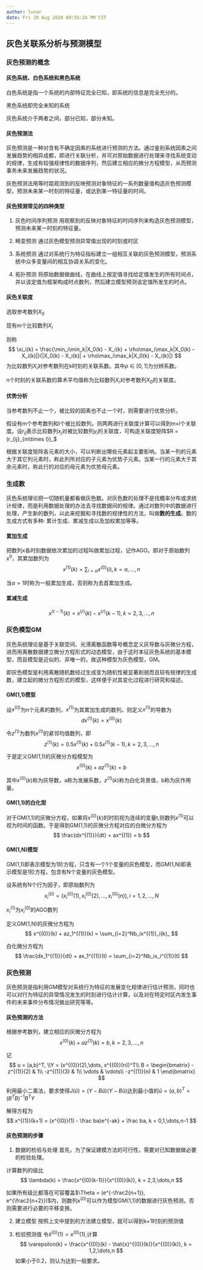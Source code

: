 ```yaml
---
author: lunar
date: Fri 28 Aug 2020 09:55:24 PM CST
---
```


## 灰色关联系分析与预测模型

### 灰色预测的概念

#### 灰色系统、白色系统和黑色系统

白色系统是指一个系统的内部特征完全已知，即系统的信息是完全充分的。

黑色系统即完全未知的系统

灰色系统介于两者之间，部分已知，部分未知。

#### 灰色预测法

灰色预测是一种对含有不确定因素的系统进行预测的方法。通过鉴别系统因素之间发展趋势的相异成都，即进行关联分析，并可对原始数据进行处理来寻找系统变动的规律，生成有较强规律性的数据序列，然后建立相应的微分方程模型，从而预测事务未来发展趋势的状况。

灰色预测法用等时距观测到的反映预测对象特征的一系列数量值构造灰色预测模型，预测未来某一时刻的特征量，或达到某一特征量的时间。

#### 灰色预测常见的四种类型

1. 灰色时间序列预测
用观察到的反映对象特征的时间序列来构造灰色预测模型，预测未来某一时刻的特征量。

2. 畸变预测
通过灰色模型预测异常值出现的时刻或时区

3. 系统预测
通过对系统行为特征指标建立一组相互关联的灰色预测模型，预测系统中众多变量间的相互协调关系的变化。

4. 拓扑预测
将原始数据做曲线，在曲线上按定值寻找给定值发生的所有时间点，并以该定值为框架构成时点数列，然后建立模型预测该定值所发生的时点。

#### 灰色关联度

选取参考数列$X_0$

现有m个比较数列$X_i$

则称
$$
\xi_i(k) = \frac{\min_i\min_k|X_0(k) - X_i(k) + \rho\max_i\max_k|X_0(k) - X_i(k)|}{|X_0(k) - X_i(k)| + \rho\max_i\max_k|X_0(k) - X_i(k)|}
$$
为比较数列$X_i$对参考数列在k时刻的关联系数。其中$\rho\in [0,1]$为分辨系数。

n个时刻的关联系数的算术平均值称为比较数列$X_i$对参考数列$X_0$的关联度。

#### 优势分析

当参考数列不止一个，被比较的因素也不止一个时，则需要进行优势分析。

假设有m个参考数列和l个被比较数列。则两两进行关联度计算可以得到m×l个关联度。设$r_{ij}$表示比较数列$x_j$对被比较数列$y_i$的关联度，可构造关联度矩阵$R = (r_{ij}_{m\times l})_$

根据关联度矩阵各元素的大小，可以判断出哪些元素起主要影响。当某一列的元素大于其它列元素时，称此列所对应的子元素为优势子元素。当某一行的元素大于其余元素时，称此行的对应的母元素为优势母元素。

### 生成数

灰色系统理论把一切随机量都看做灰色数。对灰色数的处理不是找概率分布或求统计规律，而是利用数据处理的办法去寻找数据间的规律。通过对数列中的数据进行处理，产生新的数列，以此来挖掘和寻找数的规律性的方法，叫做**数的生成**。数的生成方式有多种: 累计生成、累减生成以及加权累加等等。

#### 累加生成

把数列x各时刻数据依次累加的过程叫做累加过程，记作AGO。即对于原始数列$x^0$，其累加数列为
$$
x^{(1)}(k) = \sum_{i=\alpha}x^{(0)}(i), k = \alpha, \dots,n
$$

当$\alpha=1$时称为一般累加生成，否则称为去首累加生成。

#### 累减生成

$$
x^{(r-1)}(k) = x^{(r)}(k) - x^{(r)}(k-1), k = 2,3,\dots,n
$$

### 灰色模型GM

灰色系统理论是基于关联空间、光滑离散函数等号概念定义灰导数与灰微分方程，进而用离散数据建立微分方程形式的动态模型，由于这时本征灰色系统的基本模型，而且模型是近似的、非唯一的，故这种模型为灰色模型，GM。

即灰色模型是利用离散随机数经过生成变为随机性被显著削弱而且较有规律的生成数，建立起的微分方程形式的模型，这样便于对其变化过程进行研究和描述。

#### GM(1,1)模型

设$x^{(0)}$为n个元素的数列，$x^{(1)}$为其累加生成的数列。则定义$x^{(1)}$的导数为
$$
dx^{(1)}(k) = x^{(0)}(k)
$$

令$z^{(1)}$为数列$x^{(1)}$的紧邻均值数列，即
$$
z^{(1)}(k) = 0.5x^{(1)}(k) + 0.5x^{(1)}(k-1), k = 2,3,\dots,n
$$

于是定义GM(1,1)的灰微分方程模型为
$$
x^{(0)}(k) + az^{(1)}(k) = b \tag{7}
$$

其中$x^{(0)}(k)$称为灰导数，a称为发展系数，$z^{(1)}(k)$称为白化背景值，b称为灰作用量。

#### GM(1,1)的白化型

对于GM(1,1)的灰微分方程，如果将$x^{(0)}(k)$的时刻视为连续的变量t,则数列$x^{(1)}$可以视为时间的函数。于是得到GM(1,1)的灰微分方程对应的白微分方程为
$$
\frac{dx^{(1)}}{dt} + ax^{(1)} = b
$$

#### GM(1,N)模型

GM(1,1)即表示模型为1阶方程，只含有一个1个变量的灰色模型，而GM(1,N)即表示模型是1阶方程，包含有N个变量的灰色模型。

设系统有N个行为因子，即原始数列为
$$
x_i^{(0)} = (x_i^{(0)}(1), x_i^{(0)}(2),\dots,x_i^{(0)}(n)), i = 1,2,\dots,N
$$

$x_i^{(1)}$为$x_i^{(0)}$的AGO数列

定义GM(1,N)的灰微分方程为
$$
x^{(0)}(k) + az_1^{(1)}(k) = \sum_{i=2}^Nb_ix^{(1)}_i(k)_
$$

白化微分方程为
$$
\frac{dx_1^{(1)}}{dt} + ax_1^{(1)}(t) = \sum_{i=2}^Nb_ix_i^{(1)}(t)
$$

### 灰色预测

灰色预测是指利用GM模型对系统行为特征的发展变化规律进行估计预测，同时也可以对行为特征的异常情况发生的时刻进行估计计算，以及对在特定时区内发生事件的未来事件分布情况做出研究等等。

#### 灰色预测的方法

根据参考数列，建立相应的灰微分方程为
$$
x^{(0)}(k) + az^{(1)}(k) = b, k = 2,3,\dots,n
$$

记
$$
u = (a,b)^T, \\Y = (x^{(0)}(2),\dots, x^{(0)}(n))^T\\
B = \begin{bmatrix}
-z^{(1)}(2) & 1\\
-z^{(1)}(3) & 1\\
\vdots & \vdots\\
-z^{(1)}(n) & 1
\end{bmatrix}
$$

利用最小二乘法，要求使得$J(\hat u) = (Y - B\hat u)(Y - B\hat u)$达到最小值的$\hat u = (a,b)^T = (B^TB)^{-1}B^TY$

解得方程为
$$
x^{(1)}(k+1) = (x^{(0)}(1) - \frac ba)e^{-ak} + \frac ba, k = 0,1,\dots,n-1
$$

#### 灰色预测的步骤

1. 数据的检验与处理
首先，为了保证建模方法的可行性，需要对已知数据做必要的检验处理。

计算数列的级比
$$
\lambda(k) = \frac{x^{(0)(k-1)}}{x^{(0)}(k)}, k = 2,3,\dots,n
$$

如果所有级比都落在可容覆盖$\Theta = (e^{-\frac2{n+1}}, e^{\frac2{n+2}})$内，则数列$x^{(0)}$可以作为模型GM(1,1)的数据进行灰色预测。否则需要进行必要的平移变换。

2. 建立模型
按照上文中提到的方法建立模型，就可以得到k+1时刻的预测值

3. 检验预测值
令$\hat{x}^{(0)}(1) = x^{(0)}(1)$,计算
$$
\varepsilon(k) = \frac{x^{(0)}(k) - \hat{x}^{(0)}(k)}{x^{(0)}(k)}, k = 1,2,\dots,n
$$
如果小于0.2，则认为达到一般要求。


